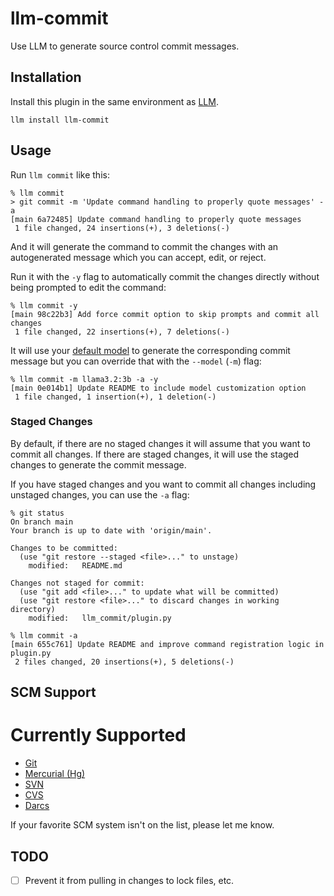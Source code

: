# llm-commit

Use LLM to generate source control commit messages.

## Installation

Install this plugin in the same environment as [LLM](https://llm.datasette.io/).

```
llm install llm-commit
```

## Usage

Run `llm commit` like this:

```
% llm commit
> git commit -m 'Update command handling to properly quote messages' -a
[main 6a72485] Update command handling to properly quote messages
 1 file changed, 24 insertions(+), 3 deletions(-)
```

And it will generate the command to commit the changes with
an autogenerated message which you can accept, edit, or reject.

Run it with the `-y` flag to automatically commit the changes directly without being prompted to edit the command:

```
% llm commit -y
[main 98c22b3] Add force commit option to skip prompts and commit all changes
 1 file changed, 22 insertions(+), 7 deletions(-)
```

It will use your [default model](https://llm.datasette.io/en/stable/setup.html#setting-a-custom-default-model) to generate the corresponding commit message but you can override that with the `--model` (`-m`) flag:

```
% llm commit -m llama3.2:3b -a -y
[main 0e014b1] Update README to include model customization option
 1 file changed, 1 insertion(+), 1 deletion(-)
```

### Staged Changes

By default, if there are no staged changes it will assume that you
want to commit all changes. If there are staged changes, it will
use the staged changes to generate the commit message.

If you have staged changes and you want to commit all changes including
unstaged changes, you can use the `-a` flag:

```
% git status
On branch main
Your branch is up to date with 'origin/main'.

Changes to be committed:
  (use "git restore --staged <file>..." to unstage)
	modified:   README.md

Changes not staged for commit:
  (use "git add <file>..." to update what will be committed)
  (use "git restore <file>..." to discard changes in working directory)
	modified:   llm_commit/plugin.py

% llm commit -a
[main 655c761] Update README and improve command registration logic in plugin.py
 2 files changed, 20 insertions(+), 5 deletions(-)
```

## SCM Support

# Currently Supported

- [Git](https://git-scm.com/)
- [Mercurial (Hg)](https://www.mercurial-scm.org/)
- [SVN](https://subversion.apache.org/)
- [CVS](https://www.nongnu.org/cvs/)
- [Darcs](https://www.darcs.net/)

If your favorite SCM system isn't on the list, please let me know.

## TODO

- [ ] Prevent it from pulling in changes to lock files, etc.

